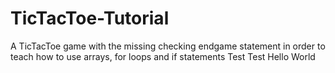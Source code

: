 # TicTacToe-Tutorial
A TicTacToe game with the missing checking endgame statement in order to teach how to use arrays, for loops and if statements
Test Test Hello World
